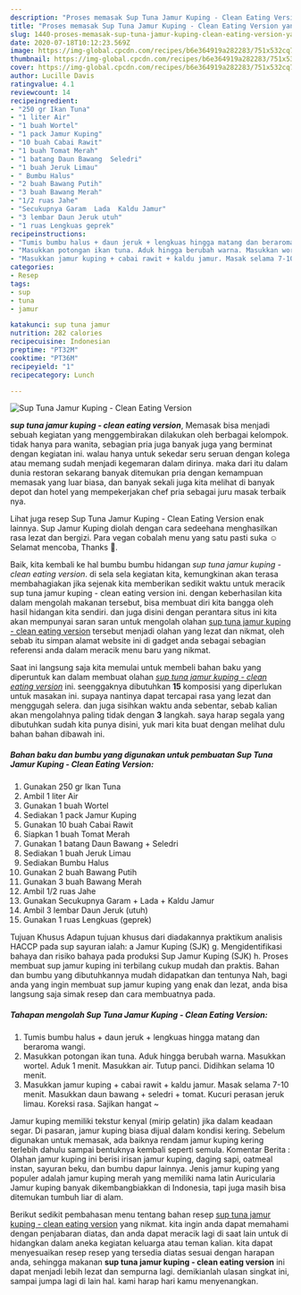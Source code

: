 ```yaml
---
description: "Proses memasak Sup Tuna Jamur Kuping - Clean Eating Version yang Bikin Ngiler"
title: "Proses memasak Sup Tuna Jamur Kuping - Clean Eating Version yang Bikin Ngiler"
slug: 1440-proses-memasak-sup-tuna-jamur-kuping-clean-eating-version-yang-bikin-ngiler
date: 2020-07-18T10:12:23.569Z
image: https://img-global.cpcdn.com/recipes/b6e364919a282283/751x532cq70/sup-tuna-jamur-kuping-clean-eating-version-foto-resep-utama.jpg
thumbnail: https://img-global.cpcdn.com/recipes/b6e364919a282283/751x532cq70/sup-tuna-jamur-kuping-clean-eating-version-foto-resep-utama.jpg
cover: https://img-global.cpcdn.com/recipes/b6e364919a282283/751x532cq70/sup-tuna-jamur-kuping-clean-eating-version-foto-resep-utama.jpg
author: Lucille Davis
ratingvalue: 4.1
reviewcount: 14
recipeingredient:
- "250 gr Ikan Tuna"
- "1 liter Air"
- "1 buah Wortel"
- "1 pack Jamur Kuping"
- "10 buah Cabai Rawit"
- "1 buah Tomat Merah"
- "1 batang Daun Bawang  Seledri"
- "1 buah Jeruk Limau"
- " Bumbu Halus"
- "2 buah Bawang Putih"
- "3 buah Bawang Merah"
- "1/2 ruas Jahe"
- "Secukupnya Garam  Lada  Kaldu Jamur"
- "3 lembar Daun Jeruk utuh"
- "1 ruas Lengkuas geprek"
recipeinstructions:
- "Tumis bumbu halus + daun jeruk + lengkuas hingga matang dan beraroma wangi."
- "Masukkan potongan ikan tuna. Aduk hingga berubah warna. Masukkan wortel. Aduk 1 menit. Masukkan air. Tutup panci. Didihkan selama 10 menit."
- "Masukkan jamur kuping + cabai rawit + kaldu jamur. Masak selama 7-10 menit. Masukkan daun bawang + seledri + tomat. Kucuri perasan jeruk limau. Koreksi rasa. Sajikan hangat ~"
categories:
- Resep
tags:
- sup
- tuna
- jamur

katakunci: sup tuna jamur 
nutrition: 282 calories
recipecuisine: Indonesian
preptime: "PT32M"
cooktime: "PT36M"
recipeyield: "1"
recipecategory: Lunch

---
```



![Sup Tuna Jamur Kuping - Clean Eating Version](https://img-global.cpcdn.com/recipes/b6e364919a282283/751x532cq70/sup-tuna-jamur-kuping-clean-eating-version-foto-resep-utama.jpg)

<b><i>sup tuna jamur kuping - clean eating version</i></b>, Memasak bisa menjadi sebuah kegiatan yang menggembirakan dilakukan oleh berbagai kelompok. tidak hanya para wanita, sebagian pria juga banyak juga yang berminat dengan kegiatan ini. walau hanya untuk sekedar seru seruan dengan kolega atau memang sudah menjadi kegemaran dalam dirinya. maka dari itu dalam dunia restoran sekarang banyak ditemukan pria dengan kemampuan memasak yang luar biasa, dan banyak sekali juga kita melihat di banyak depot dan hotel yang mempekerjakan chef pria sebagai juru masak terbaik nya.

Lihat juga resep Sup Tuna Jamur Kuping - Clean Eating Version enak lainnya. Sup Jamur Kuping diolah dengan cara sedeehana menghasilkan rasa lezat dan bergizi. Para vegan cobalah menu yang satu pasti suka ☺ Selamat mencoba, Thanks 🙏.

Baik, kita kembali ke hal bumbu bumbu hidangan <i>sup tuna jamur kuping - clean eating version</i>. di sela sela kegiatan kita, kemungkinan akan terasa membahagiakan jika sejenak kita memberikan sedikit waktu untuk meracik sup tuna jamur kuping - clean eating version ini. dengan keberhasilan kita dalam mengolah makanan tersebut, bisa membuat diri kita bangga oleh hasil hidangan kita sendiri. dan juga disini dengan perantara situs ini kita akan mempunyai saran saran untuk mengolah olahan <u>sup tuna jamur kuping - clean eating version</u> tersebut menjadi olahan yang lezat dan nikmat, oleh sebab itu simpan alamat website ini di gadget anda sebagai sebagian referensi anda dalam meracik menu baru yang nikmat.


Saat ini langsung saja kita memulai untuk membeli bahan baku yang diperuntuk kan dalam membuat olahan <u><i>sup tuna jamur kuping - clean eating version</i></u> ini. seenggaknya dibutuhkan <b>15</b> komposisi yang diperlukan untuk masakan ini. supaya nantinya dapat tercapai rasa yang lezat dan menggugah selera. dan juga sisihkan waktu anda sebentar, sebab kalian akan mengolahnya paling tidak dengan <b>3</b> langkah. saya harap segala yang dibutuhkan sudah kita punya disini, yuk mari kita buat dengan melihat dulu bahan bahan dibawah ini.

<!--inarticleads1-->

##### Bahan baku dan bumbu yang digunakan untuk pembuatan Sup Tuna Jamur Kuping - Clean Eating Version:

1. Gunakan 250 gr Ikan Tuna
1. Ambil 1 liter Air
1. Gunakan 1 buah Wortel
1. Sediakan 1 pack Jamur Kuping
1. Gunakan 10 buah Cabai Rawit
1. Siapkan 1 buah Tomat Merah
1. Gunakan 1 batang Daun Bawang + Seledri
1. Sediakan 1 buah Jeruk Limau
1. Sediakan  Bumbu Halus
1. Gunakan 2 buah Bawang Putih
1. Gunakan 3 buah Bawang Merah
1. Ambil 1/2 ruas Jahe
1. Gunakan Secukupnya Garam + Lada + Kaldu Jamur
1. Ambil 3 lembar Daun Jeruk (utuh)
1. Gunakan 1 ruas Lengkuas (geprek)


Tujuan Khusus Adapun tujuan khusus dari diadakannya praktikum analisis HACCP pada sup sayuran ialah: a Jamur Kuping (SJK) g. Mengidentifikasi bahaya dan risiko bahaya pada produksi Sup Jamur Kuping (SJK) h. Proses membuat sup jamur kuping ini terbilang cukup mudah dan praktis. Bahan dan bumbu yang dibutuhkannya mudah didapatkan dan tentunya Nah, bagi anda yang ingin membuat sup jamur kuping yang enak dan lezat, anda bisa langsung saja simak resep dan cara membuatnya pada. 

<!--inarticleads2-->

##### Tahapan mengolah Sup Tuna Jamur Kuping - Clean Eating Version:

1. Tumis bumbu halus + daun jeruk + lengkuas hingga matang dan beraroma wangi.
1. Masukkan potongan ikan tuna. Aduk hingga berubah warna. Masukkan wortel. Aduk 1 menit. Masukkan air. Tutup panci. Didihkan selama 10 menit.
1. Masukkan jamur kuping + cabai rawit + kaldu jamur. Masak selama 7-10 menit. Masukkan daun bawang + seledri + tomat. Kucuri perasan jeruk limau. Koreksi rasa. Sajikan hangat ~


Jamur kuping memiliki tekstur kenyal (mirip gelatin) jika dalam keadaan segar. Di pasaran, jamur kuping biasa dijual dalam kondisi kering. Sebelum digunakan untuk memasak, ada baiknya rendam jamur kuping kering terlebih dahulu sampai bentuknya kembali seperti semula. Komentar Berita : Olahan jamur kuping ini berisi irisan jamur kuping, daging sapi, oatmeal instan, sayuran beku, dan bumbu dapur lainnya. Jenis jamur kuping yang populer adalah jamur kuping merah yang memiliki nama latin Auricularia Jamur kuping banyak dikembangbiakkan di Indonesia, tapi juga masih bisa ditemukan tumbuh liar di alam. 

Berikut sedikit pembahasan menu tentang bahan resep <u>sup tuna jamur kuping - clean eating version</u> yang nikmat. kita ingin anda dapat memahami dengan penjabaran diatas, dan anda dapat meracik lagi di saat lain untuk di hidangkan dalam aneka kegiatan keluarga atau teman kalian. kita dapat menyesuaikan resep resep yang tersedia diatas sesuai dengan harapan anda, sehingga makanan <b>sup tuna jamur kuping - clean eating version</b> ini dapat menjadi lebih lezat dan sempurna lagi. demikianlah ulasan singkat ini, sampai jumpa lagi di lain hal. kami harap hari kamu menyenangkan.
